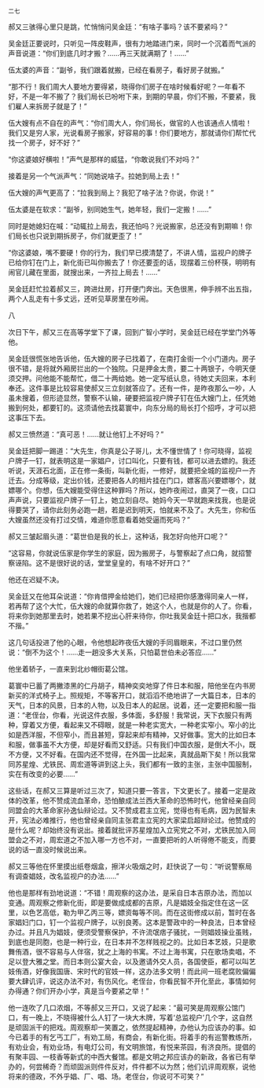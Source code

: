     二七 

   郝又三骇得心里只是跳，忙悄悄问吴金廷：“有啥子事吗？该不要紧吗？”

   吴金廷正要说时，只听见一阵皮鞋声，很有力地踏进门来，同时一个沉着而气派的声音说道：“你们到底几时才搬？……再三天就满期了！……”

   伍太婆的声音：“副爷，我们跟着就搬，已经在看房子，看好房子就搬。”

   “那不行！我们周大人要地方要得紧，晓得你们房子在啥时候看好呢？一年看不好，不是一年不搬了？我们局长已吩咐下来，到期的早晨，你们不搬，不要紧，我们雇人来拆房子就是了！”

   伍大嫂有点不自在的声气：“你们周大人，你们局长，做官的人也该通点人情啦！我们又是穷人家，光说看房子搬家，好容易的事！你们要地方，那就请你们帮忙代找一个房子，好不好？”

   “你这婆娘好横啦！”声气是那样的威猛，“你敢说我们不对吗？”

   接着是另一个气派声气：“同她说啥子。拉她到局上去！”

   伍大嫂的声气更高了：“拉我到局上？我犯了啥子法？你说，你说！”

   伍太婆是在软求：“副爷，别同她生气，她年轻，我们一定搬！……”

   同时是她媳妇在喊：“动辄拉上局去，我还怕吗？光说搬家，总还没有到期嘛！你们局长也只说到期拆房子，你们就更歪了！”

   “你这婆娘，嘴不要硬！你的行为，我们早已摸清楚了，不讲人情，监视户的牌子已给你钉在门上，新化街已叫你搬去了！你还要歪的话，现摆着三份杯筷，明明有闹官儿藏在里面，就搜出来，一齐拉上局去！……”

   吴金廷赶忙拉着郝又三，跨进灶房，打开便门奔出。天色很黑，伸手辨不出五指，两个人乱走有十多丈远，还听见草房里在吵闹。

   八

   次日下午，郝又三在高等学堂下了课，回到广智小学时，吴金廷已经在学堂门外等他。

   吴金廷很慌张地告诉他，伍大嫂的房子已找着了，在南打金街一个小门道内。房子很不错，是将就外厢房拦出的一个独院。只是押金太贵，要二十两银子，今明天便须交押。问他能不能帮忙，借二十两给她。她一定写纸认息，待她丈夫回来，本利奉还。这件事是比较容易使郝又三立刻就答应了。还有一件，是昨夜那么一吵，人虽未搜着，但形迹显然，警察不认输，硬要把监视户牌子钉在伍大嫂门上，任凭她搬到何处，都要钉的。这须请他去找葛寰中，向东分局的局长打个招呼，才可以把这事压下去。

   郝又三愤然道：“真可恶！……就让他钉上不好吗？”

   吴金廷把脚一踢道：“大先生，你真是公子哥儿，太不懂世情了！你可晓得，监视户牌子一钉，就表明这是一家娼户，讨口叫化，只要有钱，都可以进去嫖的。我还听说，天涯石北面，正在修一条街，叫新化街，一修好，就要把全城的监视户一齐迁去。分成等级，定出价钱，还要把各人的相片挂在门口，嫖客高兴要嫖哪个，就嫖哪个。你想，伍大嫂能受得住这种罪吗？所以，她昨夜闹过，直哭了一夜，口口声声说，只要监视户牌子一钉上，她立刻自尽。她妈今天一早就跑来找我，也是说得要哭了，请你此刻务必跑一趟，若是迟到明天，怕就来不及了。大先生，你和伍大嫂虽然还没有打过交情，难道你愿意看着她受逼而死吗？”

   郝又三皱起眉头道：“葛世伯是我的长上，这种话，我怎好向他开口呢？”

   “这容易，你就说伍家是你学生的家庭，因为搬房子，与警察起了点口角，就招警察诬陷。这不是很好说的话，堂堂皇皇的，有啥不好开口？”

   他还在迟疑不决。

   吴金廷又在他耳朵说道：“你肯借押金给她们，她们已经把你感激得同亲人一样，若再帮了这个大忙，伍大嫂的命就算你救了，她这个人，也就是你的人了。你看，将来你到她那里去时，她若果不挖出心肝来待你，你吐我吴金廷十把口水，我揩都不揩。”

   这几句话投进了他的心眼，令他想起昨夜伍大嫂的手同眉眼来，不过口里仍然说：“倒不为这个！……走一趟没多大关系，只怕葛世伯未必答应……”

   他坐着轿子，一直来到北纱帽街葛公馆。

   葛寰中已蓄了两撇漆黑的仁丹胡子，精神奕奕地穿了件日本和服，陪他坐在内书房新买的洋式椅子上。照规矩，不等客开口，就滔滔不绝地讲了一大篇日本，日本的天气，日本的风景，日本的人物，以及日本人的起居。说着，还一定要把和服一指道：“老侄台，你看，光说这件衣服，多体面，多舒服！我常说，天下衣服只有两种，穿着又方便，看起来又不碍眼，就是一种老实宽大，一种老实窄小。窄小的比如是西洋服，不但窄小，而且甚短，穿起来却有精神，又好做事。宽大的比如日本和服，做事虽不大方便，却是好看而又舒适。只有我们中国衣服，是倒大不小，既不方便，又不好看。在国内还不觉得，在外国一比起来，真就品斯下矣！所以我常同苏星煌、尤铁民、周宏道等讲到这上头，我们都有一致的主张，主张中国服制，实在有改变的必要……”

   这些话，在郝又三算是听过三次了，知道只要一答言，下文更长了。接着一定是政体的改革，他不赞成流血革命，恐怕酿成法兰西大革命的恐怖时代，他曾经亲自同同盟会的大革命家孙逸仙辩论过。又不赞成君主立宪，觉得也有毛病，因为民智未开，宪法必难推行，他也曾经亲自同主张君主立宪的大家梁启超辩论过。他赞成的是什么呢？却始终没有说出。接着就批评苏星煌加入立宪党之不对，尤铁民加入同盟会之不对，周宏道之不加入哪一方也不对，一直要把听的人听得倦不能支，而要说的话一直没时候说出来。

   郝又三等他在怀里摸出纸卷烟盒，擦洋火吸烟之时，赶快说了一句：“听说警察局有调查娼妓，改名监视户的办法……”

   他也是那样有劲地说道：“不错！周观察的这办法，是采自日本吉原办法，而加以变通。周观察之修新化街，即是要做成成都的吉原，凡是娼妓全指定住在这一区里，以色艺高低，勒为甲乙丙三等，嫖资每等不同。而在这街修成以前，暂时在各家娼妇门口，钉一个监视户牌子，以别良莠。这本是警政中的一种良法，日本曾经办过。并且凡为娼妓，便须受警察保护，不许流氓痞子骚扰，一则娼妓操业虽贱，到底也是同胞，也是一种行业，在日本并不怎样贱视之的。比如日本艺妓，只是歌舞侑酒，很不容易与人伴宿，犹之上海的书寓。不过上海书寓，只在歌场卖唱，不足以登大雅之堂。而日本则公宴大会，以及邀请外交人员，各国使臣，都可以叫艺妓侑酒，好像我国唐、宋时代的官妓一样，这办法多文明！而此间一班老腐败偏偏要大肆讥评，说这办法不对，有伤风化。老侄台，你看民智不开化至此，事情如何办得通？你们开办小学，真是当今要紧之举！”

   他一连吹了几口浓烟，不等郝又三开口，又说了起来：“最可笑是周观察公馆门口，有一晚上，不晓得被什么人钉了一块大木牌，写着‘总监视户’几个字，这自然是顽固派干的把戏。周观察却一笑置之，依然提起精神，办他认为应该办的事。如今已着手的有乞丐工厂，有劝工局，有商会，有新化街。将着手的有巡警教练所，有劝业会，有劝业场，有电灯公司，有文明旅馆，有悦来茶园，有济良所。提倡的有聚丰园、一枝香等新式的中西大餐馆。都是文明之邦应该办的新政，各省已有举办的，何尝稀奇？而顽固派则件件反对，件件都不以为然；他们讥评周观察，说他将来的德政，不外乎娼、厂、唱、场。老侄台，你说可不可笑？”

